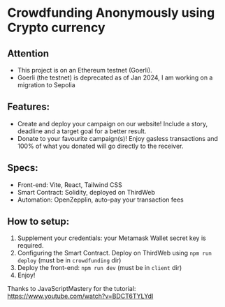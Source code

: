 # Crowdfunding Anonymously using Crypto currency

## Attention
- This project is on an Ethereum testnet (Goerli).
- Goerli (the testnet) is deprecated as of Jan 2024, I am working on a migration to Sepolia

## Features:
- Create and deploy your campaign on our website! Include a story, deadline and a target goal for a better result.
- Donate to your favourite campaign(s)! Enjoy gasless transactions and 100% of what you donated will go directly to the receiver.

## Specs:
- Front-end: Vite, React, Tailwind CSS
- Smart Contract: Solidity, deployed on ThirdWeb
- Automation: OpenZepplin, auto-pay your transaction fees

## How to setup:
1. Supplement your credentials: your Metamask Wallet secret key is required.
2. Configuring the Smart Contract. Deploy on ThirdWeb using `npm run deploy` (must be in `crowdfunding` dir)
3. Deploy the front-end: `npm run dev` (must be in `client` dir)
4. Enjoy!

Thanks to JavaScriptMastery for the tutorial: https://www.youtube.com/watch?v=BDCT6TYLYdI
